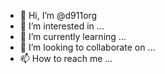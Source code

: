 - 👋 Hi, I’m @d911org
- 👀 I’m interested in ...
- 🌱 I’m currently learning ...
- 💞️ I’m looking to collaborate on ...
- 📫 How to reach me ...

<!---
d911org/d911org is a ✨ special ✨ repository because its `README.md` (this file) appears on your GitHub profile.
You can click the Preview link to take a look at your changes.
--->
